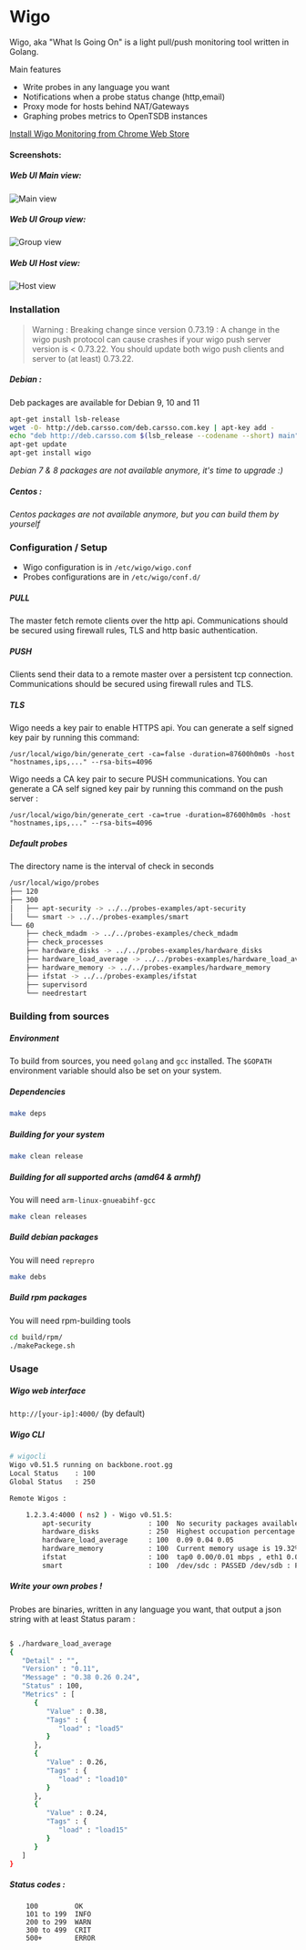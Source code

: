 Wigo
=========

Wigo, aka "What Is Going On" is a light pull/push monitoring tool written in Golang.

Main features
  - Write probes in any language you want
  - Notifications when a probe status change (http,email)
  - Proxy mode for hosts behind NAT/Gateways
  - Graphing probes metrics to OpenTSDB instances

[Install Wigo Monitoring from Chrome Web Store](https://chrome.google.com/webstore/detail/wigo-monitoring/eaoeankffafdpnhgnamdlifgaknjdcog)

#### Screenshots:

##### Web UI Main view:
![Main view](https://user-images.githubusercontent.com/666182/98400230-f9384e00-2063-11eb-9f82-01138f87942d.png)

##### Web UI Group view:
![Group view](https://user-images.githubusercontent.com/666182/98400233-fa697b00-2063-11eb-955a-e9f165a90bef.png)

##### Web UI Host view:
![Host view](https://user-images.githubusercontent.com/666182/98400236-fb021180-2063-11eb-8605-9dd65d26f7ac.png)


### Installation

> Warning : Breaking change since version 0.73.19 :
> A change in the wigo push protocol can cause crashes if your wigo push server version is < 0.73.22.
> You should update both wigo push clients and server to (at least) 0.73.22.

##### Debian :
Deb packages are available for Debian 9, 10 and 11
```sh
apt-get install lsb-release
wget -O- http://deb.carsso.com/deb.carsso.com.key | apt-key add -
echo "deb http://deb.carsso.com $(lsb_release --codename --short) main" > /etc/apt/sources.list.d/deb.carsso.com.list
apt-get update
apt-get install wigo
```
_Debian 7 & 8 packages are not available anymore, it's time to upgrade :)_

##### Centos :
_Centos packages are not available anymore, but you can build them by yourself_

### Configuration / Setup

- Wigo configuration is in `/etc/wigo/wigo.conf`
- Probes configurations are in `/etc/wigo/conf.d/`

##### PULL
The master fetch remote clients over the http api.
Communications should be secured using firewall rules, TLS and http basic authentication.

##### PUSH
Clients send their data to a remote master over a persistent tcp connection.
Communications should be secured using firewall rules and TLS.

##### TLS
Wigo needs a key pair to enable HTTPS api.
You can generate a self signed key pair by running this command:
```
/usr/local/wigo/bin/generate_cert -ca=false -duration=87600h0m0s -host "hostnames,ips,..." --rsa-bits=4096
```

Wigo needs a CA key pair to secure PUSH communications.
You can generate a CA self signed key pair by running this command on the push server :
```
/usr/local/wigo/bin/generate_cert -ca=true -duration=87600h0m0s -host "hostnames,ips,..." --rsa-bits=4096
```


##### Default probes 

The directory name is the interval of check in seconds

```sh
/usr/local/wigo/probes
├── 120
├── 300
│   ├── apt-security -> ../../probes-examples/apt-security
│   └── smart -> ../../probes-examples/smart
└── 60
    ├── check_mdadm -> ../../probes-examples/check_mdadm
    ├── check_processes
    ├── hardware_disks -> ../../probes-examples/hardware_disks
    ├── hardware_load_average -> ../../probes-examples/hardware_load_average
    ├── hardware_memory -> ../../probes-examples/hardware_memory
    ├── ifstat -> ../../probes-examples/ifstat
    ├── supervisord
    └── needrestart

```

### Building from sources

##### Environment
To build from sources, you need `golang` and `gcc` installed.
The `$GOPATH` environment variable should also be set on your system.

##### Dependencies
```sh
make deps
```

##### Building for your system
```sh
make clean release
```

##### Building for all supported archs (amd64 & armhf)
You will need `arm-linux-gnueabihf-gcc`
```sh
make clean releases
```

##### Build debian packages
You will need `reprepro`
```sh
make debs
```

##### Build rpm packages
You will need rpm-building tools
```sh
cd build/rpm/
./makePackege.sh
```

### Usage

##### Wigo web interface

`http://[your-ip]:4000/` (by default)


##### Wigo CLI

```sh
# wigocli
Wigo v0.51.5 running on backbone.root.gg 
Local Status    : 100
Global Status   : 250

Remote Wigos : 

    1.2.3.4:4000 ( ns2 ) - Wigo v0.51.5: 
        apt-security              : 100  No security packages availables
        hardware_disks            : 250  Highest occupation percentage is 93% in partition /dev/md0
        hardware_load_average     : 100  0.09 0.04 0.05
        hardware_memory           : 100  Current memory usage is 19.32%
        ifstat                    : 100  tap0 0.00/0.01 mbps , eth1 0.00/0.00 mbps , eth0 0.01/0.01 mbps , 
        smart                     : 100  /dev/sdc : PASSED /dev/sdb : PASSED 

```


##### Write your own probes !

Probes are binaries, written in any language you want, that output a json string with at least Status param :
```sh

$ ./hardware_load_average
{
   "Detail" : "",
   "Version" : "0.11",
   "Message" : "0.38 0.26 0.24",
   "Status" : 100,
   "Metrics" : [
      {
         "Value" : 0.38,
         "Tags" : {
            "load" : "load5"
         }
      },
      {
         "Value" : 0.26,
         "Tags" : {
            "load" : "load10"
         }
      },
      {
         "Value" : 0.24,
         "Tags" : {
            "load" : "load15"
         }
      }
   ]
}
```

##### Status codes :
```
    100         OK
    101 to 199  INFO
    200 to 299  WARN
    300 to 499  CRIT
    500+        ERROR
```

